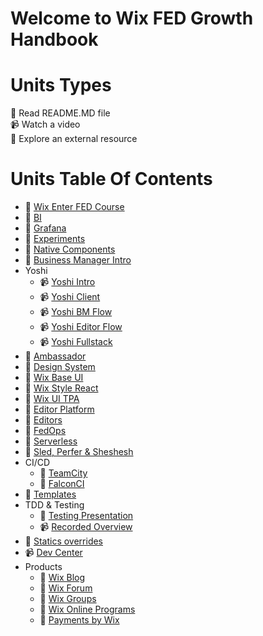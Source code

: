 # Welcome to Wix FED Growth Handbook

# Units Types
📘 Read README.MD file\
📹 Watch a video \
🔗 Explore an external resource

# Units Table Of Contents
* 🔗 [Wix Enter FED Course]()
* 📘 [BI]()
* 📘 [Grafana]()
* 📘 [Experiments]()
* 📘 [Native Components]()
* 🔗 [Business Manager Intro]()
* Yoshi
    * 📹 [Yoshi Intro]()
    * 📹 [Yoshi Client]()
    * 📹 [Yoshi BM Flow]()
    * 📹 [Yoshi Editor Flow]()
    * 📹 [Yoshi Fullstack]()
* 📘 [Ambassador]()
* 📘 [Design System]()
* 📘 [Wix Base UI]()
* 📘 [Wix Style React]()
* 📘 [Wix UI TPA]()
* 📘 [Editor Platform]()
* 📘 [Editors]()
* 📘 [FedOps]()
* 📘 [Serverless]()
* 📘 [Sled, Perfer & Sheshesh](d)
* CI/CD
    * 📘 [TeamCity]()
    * 📘 [FalconCI]()
* 📘 [Templates]()
* TDD & Testing
    * 🔗 [Testing Presentation]()
    * 📹 [Recorded Overview]()
* 🔗 [Statics overrides]()
* 📹 [Dev Center]()
* Products
    * 📘 [Wix Blog]()
    * 📘 [Wix Forum]()
    * 📘 [Wix Groups]()
    * 📘 [Wix Online Programs]()
    * 📘 [Payments by Wix]()
